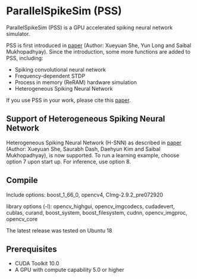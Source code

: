 # ParallelSpikeSim (PSS)

ParallelSpikeSim (PSS) is a GPU accelerated spiking neural network simulator. 

PSS is first introduced in [paper](https://ieeexplore.ieee.org/abstract/document/8714846) (Author: Xueyuan She, Yun Long and Saibal Mukhopadhyay). Since the introduction, some more functions are added to PSS, including:

- Spiking convolutional neural network
- Frequency-dependent STDP
- Process in memory (ReRAM) hardware simulation
- Heterogeneous Spiking Neural Network

If you use PSS in your work, please cite this [paper](https://ieeexplore.ieee.org/abstract/document/8714846).

## Support of Heterogeneous Spiking Neural Network
Heterogeneous Spiking Neural Network (H-SNN) as described in [paper](https://www.frontiersin.org/articles/10.3389/fnins.2020.615756/full?&utm_source=Email_to_authors_&utm_medium=Email&utm_content=T1_11.5e1_author&utm_campaign=Email_publication&field=&journalName=Frontiers_in_Neuroscience&id=615756) (Author: Xueyuan She, Saurabh Dash, Daehyun Kim and Saibal Mukhopadhyay), is now supported. To run a learning example, choose option 7 upon start up. For inference, use option 8.

## Compile
Include options: boost_1_66_0, opencv4, CImg-2.9.2_pre072920

library options (-l): opencv_highgui, opencv_imgcodecs, cudadevert, cublas, curand, boost_system, boost_filesystem, cudnn, opencv_imgproc, opencv_core

The latest release was tested on Ubuntu 18

## Prerequisites
- CUDA Toolkit 10.0
- A GPU with compute capability 5.0 or higher